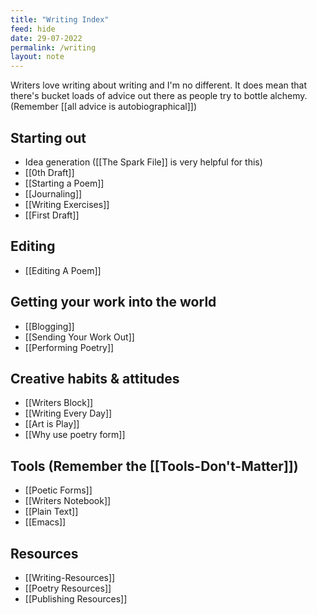 ```yaml
---
title: "Writing Index"
feed: hide
date: 29-07-2022
permalink: /writing
layout: note
---
```


Writers love writing about writing and I'm no different. It does mean that there's bucket loads of advice out there as people try to bottle alchemy. (Remember [[all advice is autobiographical]])

## Starting out

-   Idea generation ([[The Spark File]] is very helpful for this)
-   [[0th Draft]]
-   [[Starting a Poem]]
-   [[Journaling]]
-   [[Writing Exercises]]
-   [[First Draft]]

## Editing

-   [[Editing A Poem]]

## Getting your work into the world

-   [[Blogging]]
-   [[Sending Your Work Out]]
-   [[Performing Poetry]]

## Creative habits & attitudes

-   [[Writers Block]]
-   [[Writing Every Day]]
-   [[Art is Play]]
-   [[Why use poetry form]]

## Tools (Remember the [[Tools-Don&#39;t-Matter]])

-   [[Poetic Forms]] 
-   [[Writers Notebook]]
-   [[Plain Text]]
-   [[Emacs]]

## Resources

-   [[Writing-Resources]] 
-   [[Poetry Resources]] 
-   [[Publishing Resources]]
